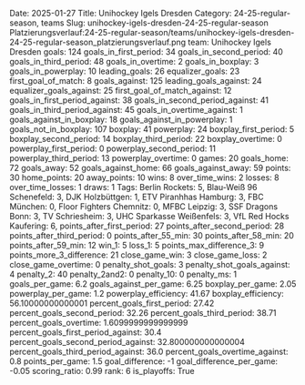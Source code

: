 Date: 2025-01-27
Title: Unihockey Igels Dresden
Category: 24-25-regular-season, teams
Slug: unihockey-igels-dresden-24-25-regular-season
Platzierungsverlauf:24-25-regular-season/teams/unihockey-igels-dresden-24-25-regular-season_platzierungsverlauf.png
team: Unihockey Igels Dresden
goals: 124
goals_in_first_period: 34
goals_in_second_period: 40
goals_in_third_period: 48
goals_in_overtime: 2
goals_in_boxplay: 3
goals_in_powerplay: 10
leading_goals: 26
equalizer_goals: 23
first_goal_of_match: 8
goals_against: 125
leading_goals_against: 24
equalizer_goals_against: 25
first_goal_of_match_against: 12
goals_in_first_period_against: 38
goals_in_second_period_against: 41
goals_in_third_period_against: 45
goals_in_overtime_against: 1
goals_against_in_boxplay: 18
goals_against_in_powerplay: 1
goals_not_in_boxplay: 107
boxplay: 41
powerplay: 24
boxplay_first_period: 5
boxplay_second_period: 14
boxplay_third_period: 22
boxplay_overtime: 0
powerplay_first_period: 0
powerplay_second_period: 11
powerplay_third_period: 13
powerplay_overtime: 0
games: 20
goals_home: 72
goals_away: 52
goals_against_home: 66
goals_against_away: 59
points: 30
home_points: 20
away_points: 10
wins: 8
over_time_wins: 2
losses: 8
over_time_losses: 1
draws: 1
Tags:  Berlin Rockets: 5,  Blau-Weiß 96 Schenefeld: 3,  DJK Holzbüttgen: 1,  ETV Piranhhas Hamburg: 3,  FBC München: 0,  Floor Fighters Chemnitz: 0,  MFBC Leipzig: 3,  SSF Dragons Bonn: 3,  TV Schriesheim: 3,  UHC Sparkasse Weißenfels: 3,  VfL Red Hocks Kaufering: 6,
points_after_first_period: 27
points_after_second_period: 28
points_after_third_period: 0
points_after_55_min: 30
points_after_58_min: 20
points_after_59_min: 12
win_1: 5
loss_1: 5
points_max_difference_3: 9
points_more_3_difference: 21
close_game_win: 3
close_game_loss: 2
close_game_overtime: 0
penalty_shot_goals: 3
penalty_shot_goals_against: 4
penalty_2: 40
penalty_2and2: 0
penalty_10: 0
penalty_ms: 1
goals_per_game: 6.2
goals_against_per_game: 6.25
boxplay_per_game: 2.05
powerplay_per_game: 1.2
powerplay_efficiency: 41.67
boxplay_efficiency: 56.10000000000001
percent_goals_first_period: 27.42
percent_goals_second_period: 32.26
percent_goals_third_period: 38.71
percent_goals_overtime: 1.6099999999999999
percent_goals_first_period_against: 30.4
percent_goals_second_period_against: 32.800000000000004
percent_goals_third_period_against: 36.0
percent_goals_overtime_against: 0.8
points_per_game: 1.5
goal_difference: -1
goal_difference_per_game: -0.05
scoring_ratio: 0.99
rank: 6
is_playoffs: True
